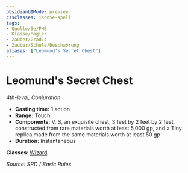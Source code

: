 ```yaml
---
obsidianUIMode: preview
cssclasses: json5e-spell
tags:
- Quelle/5e/PHB
- Klasse/Magier
- Zauber/Grad/4
- Zauber/Schule/Beschwörung
aliases: ["Leomund's Secret Chest"]
---
```

# Leomund's Secret Chest
*4th-level, Conjuration*  

- **Casting time:** 1 action
- **Range:** Touch
- **Components:** V, S, an exquisite chest, 3 feet by 2 feet by 2 feet, constructed from rare materials worth at least 5,000 gp, and a Tiny replica made from the same materials worth at least 50 gp
- **Duration:** Instantaneous



**Classes**: [Wizard](../Charakteroptionen/Klassen/Magier.md)

*Source: SRD / Basic Rules*